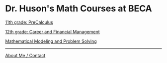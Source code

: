 # Dr. Huson's Math Courses at BECA

[11th grade: PreCalculus](precalc)

[12th grade: Career and Financial Management](cfm)

[Mathematical Modeling and Problem Solving](modeling)

-----

[About Me / Contact](https:/math.huson.com/Contact)

<!--
[common-errors](https://raw.githubusercontent.com/chrishuson/chrishuson.github.io/master/common-errors)
-->